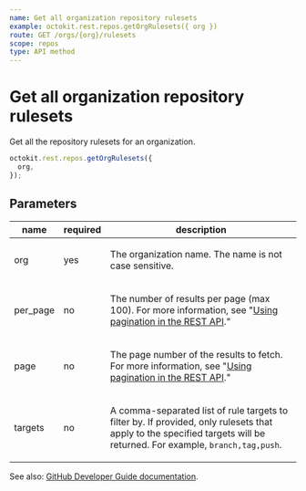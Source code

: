 ```yaml
---
name: Get all organization repository rulesets
example: octokit.rest.repos.getOrgRulesets({ org })
route: GET /orgs/{org}/rulesets
scope: repos
type: API method
---
```


# Get all organization repository rulesets

Get all the repository rulesets for an organization.

```js
octokit.rest.repos.getOrgRulesets({
  org,
});
```

## Parameters

<table>
  <thead>
    <tr>
      <th>name</th>
      <th>required</th>
      <th>description</th>
    </tr>
  </thead>
  <tbody>
    <tr><td>org</td><td>yes</td><td>

The organization name. The name is not case sensitive.

</td></tr>
<tr><td>per_page</td><td>no</td><td>

The number of results per page (max 100). For more information, see "[Using pagination in the REST API](https://docs.github.com/rest/using-the-rest-api/using-pagination-in-the-rest-api)."

</td></tr>
<tr><td>page</td><td>no</td><td>

The page number of the results to fetch. For more information, see "[Using pagination in the REST API](https://docs.github.com/rest/using-the-rest-api/using-pagination-in-the-rest-api)."

</td></tr>
<tr><td>targets</td><td>no</td><td>

A comma-separated list of rule targets to filter by.
If provided, only rulesets that apply to the specified targets will be returned.
For example, `branch,tag,push`.

</td></tr>
  </tbody>
</table>

See also: [GitHub Developer Guide documentation](https://docs.github.com/rest/orgs/rules#get-all-organization-repository-rulesets).
